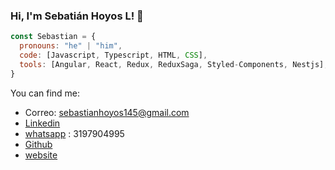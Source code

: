 ### Hi, I'm Sebatián Hoyos L! 👋

```js
const Sebastian = {
  pronouns: "he" | "him",
  code: [Javascript, Typescript, HTML, CSS],
  tools: [Angular, React, Redux, ReduxSaga, Styled-Components, Nestjs],
}
 ```
 You can find me:
- Correo: sebastianhoyos145@gmail.com
- [Linkedin](https://www.linkedin.com/in/sebastianhoyosl)
- [whatsapp](https://wa.me/573197904995) : 3197904995
- [Github](https://github.com/SebastianHoyosLopez)
- [website](https://sebastianhoyoslopez.github.io/-ProfessionalProfile/)

<!--
**SebastianHoyosLopez/SebastianHoyosLopez** is a ✨ _special_ ✨ repository because its `README.md` (this file) appears on your GitHub profile.

Here are some ideas to get you started:

- 🔭 I’m currently working on ...
- 🌱 I’m currently learning ...
- 👯 I’m looking to collaborate on ...
- 🤔 I’m looking for help with ...
- 💬 Ask me about ...
- 📫 How to reach me: ...
- 😄 Pronouns: ...
- ⚡ Fun fact: ...
-->
